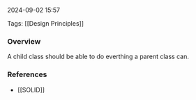 
2024-09-02 15:57

Tags: [[Design Principles]]

### Overview
A child class should be able to do everthing a parent class can.

### References
- [[SOLID]]
